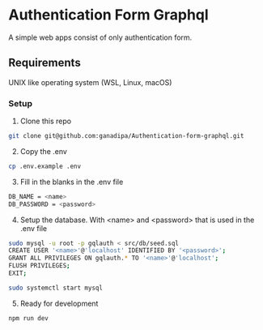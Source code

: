 

# Authentication Form Graphql
A simple web apps consist of only authentication form.

## Requirements
UNIX like operating system (WSL, Linux, macOS)

### Setup

1. Clone this repo
```sh
git clone git@github.com:ganadipa/Authentication-form-graphql.git
```
2. Copy the .env
```sh
cp .env.example .env
```
3. Fill in the blanks in the .env file
```sh
DB_NAME = <name>
DB_PASSWORD = <password>
```

4. Setup the database. With \<name\> and \<password\> that is used in the .env file
```sh
sudo mysql -u root -p gqlauth < src/db/seed.sql
CREATE USER '<name>'@'localhost' IDENTIFIED BY '<password>';
GRANT ALL PRIVILEGES ON gqlauth.* TO '<name>'@'localhost';
FLUSH PRIVILEGES;
EXIT;

sudo systemctl start mysql
```

5. Ready for development
```sh
npm run dev
```